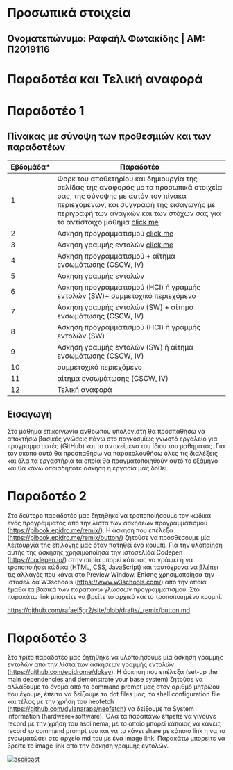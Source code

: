 # Προσωπικά στοιχεία
## Ονοματεπώνυμο: Ραφαήλ Φωτακίδης | ΑΜ: Π2019116

# Παραδοτέα και Τελική αναφορά

# Παραδοτέο 1
## Πίνακας με σύνοψη των προθεσμιών και των παραδοτέων

| Εβδομάδα* | Παραδοτέο |
| --- | --- |
| 1 | Φορκ του αποθετηρίου και δημιουργία της σελίδας της αναφοράς με τα προσωπικά στοιχεία σας, της σύνοψης με αυτόν τον πίνακα περιεχομένων, και συγγραφή της εισαγωγής με περιγραφή των αναγκών και των στόχων σας για το αντίστοιχο μάθημα [click me](#παραδοτέο-1)|
| 2 | Άσκηση προγραμματισμού [click me](#παραδοτέο-2)|
| 3 | Άσκηση γραμμής εντολών [click me](#παραδοτέο-3)|
| 4 | Άσκηση προγραμματισμού + αίτημα ενσωμάτωσης (CSCW, IV) |
| 5 | Άσκηση γραμμής εντολών |
| 6 | Άσκηση προγραμματισμού (HCI) ή γραμμής εντολών (SW)+ συμμετοχικό περιεχόμενο |
| 7 | Άσκηση γραμμής εντολών (SW) + αίτημα ενσωμάτωσης (CSCW, IV) |
| 8 | Άσκηση προγραμματισμού (HCI) ή γραμμής εντολών (SW) |
| 9 | Άσκηση γραμμής εντολών (SW) ή αίτημα ενσωμάτωσης (CSCW, IV) |
| 10 | συμμετοχικό περιεχόμενο |
| 11 | αίτημα ενσωμάτωσης (CSCW, IV) |
| 12 | Τελική αναφορά |

## Εισαγωγή
Στο μάθημα επικοινωνία ανθρώπου υπολογιστή θα προσπαθήσω να αποκτήσω βασικές γνώσεις πάνω στο παγκοσμίως γνωστό εργαλείο για προγραμματιστές (GitHub) και το αντικείμενο του ίδιου του μαθήματος. Για τον σκοπό αυτό θα προσπαθήσω να παρακολουθήσω όλες τις διαλέξεις και όλα τα εργαστήρια τα οποία θα πραγματοποιηθούν αυτό το εξάμηνο και θα κάνω οποιαδήποτε άσκηση η εργασία μας δοθεί.

# Παραδοτέο 2

Στο δεύτερο παραδοτέο μας ζητήθηκε να τροποποιήσουμε τον κώδικα ενός προγράμματος από την λίστα των ασκήσεων προγραμματισμού (https://pibook.epidro.me/remix/).
Η άσκηση που επέλεξα (https://pibook.epidro.me/remix/button/) ζητούσε να προσθέσουμε μία λειτουργία της επιλογής μας όταν πατηθεί ένα κουμπί.
Για την υλοποίηση αυτής της άσκησης χρησιμοποίησα την ιστοσελίδα Codepen (https://codepen.io/) στην οποία μπορεί κάποιος να γράψει ή να τροποποιήσει κώδικα (HTML, CSS, JavaScript) και ταυτόχρονα να βλέπει τις αλλαγές που κάνει στο Preview Window. Επίσης χρησιμοποίησα την ιστοσελίδα W3schools (https://www.w3schools.com/) από την οποία έμαθα τα βασικά των παραπάνω γλωσσών προγραμματισμού. Στο παρακάτω link μπορείτε να βρείτε το αρχικό και το τροποποιημένο κουμπί.

https://github.com/rafael5gr2/site/blob/drafts/_remix/button.md

# Παραδοτέο 3

Στο τρίτο παραδοτέο μας ζητήθηκε να υλοποιήσουμε μία άσκηση γραμμής εντολών από την λίστα των ασκήσεων γραμμής εντολών (https://github.com/epidrome/dokey).
Η άσκηση που επέλεξα (set-up the main dependencies and demonstrate your base system) ζητούσε να αλλάξουμε το όνομα από το command prompt μας στον αριθμό μητρώου που έχουμε, έπειτα να δείξουμε τα dot files μας, το shell configuration file και τέλος με την χρήση του neofetch (https://github.com/dylanaraps/neofetch) να δείξουμε τα System information (hardware+software). Όλα τα παραπάνω έπρεπε να γίνουνε record με την χρήση του asciinema, με το οποίο μπορεί κάποιος να κάνεις record το command prompt του και να το κάνει share με κάποιο link η να το ενσωματώσει στο αρχείο md του με ένα image link. Παρακάτω μπορείτε να βρείτε το image link από την άσκηση γραμμής εντολών.

[![asciicast](https://asciinema.org/a/bDadu9fspSacZghd6Icethu3X.svg)](https://asciinema.org/a/bDadu9fspSacZghd6Icethu3X)

